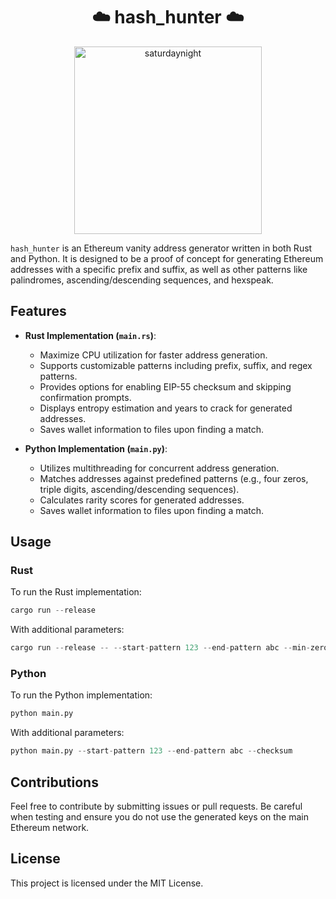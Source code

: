 <h1 align="center">☁️ hash_hunter ☁️</h1>

<p align="center">

  <img src="./saturdaynight.gif" alt="saturdaynight" width="300" />

</p>

`hash_hunter` is an Ethereum vanity address generator written in both Rust and Python. It is designed to be a proof of concept for generating Ethereum addresses with a specific prefix and suffix, as well as other patterns like palindromes, ascending/descending sequences, and hexspeak.

## Features

- **Rust Implementation (`main.rs`)**:
  - Maximize CPU utilization for faster address generation.
  - Supports customizable patterns including prefix, suffix, and regex patterns.
  - Provides options for enabling EIP-55 checksum and skipping confirmation prompts.
  - Displays entropy estimation and years to crack for generated addresses.
  - Saves wallet information to files upon finding a match.

- **Python Implementation (`main.py`)**:
  - Utilizes multithreading for concurrent address generation.
  - Matches addresses against predefined patterns (e.g., four zeros, triple digits, ascending/descending sequences).
  - Calculates rarity scores for generated addresses.
  - Saves wallet information to files upon finding a match.

## Usage

### Rust

To run the Rust implementation:

```rust
cargo run --release
```

With additional parameters:

```rust
cargo run --release -- --start-pattern 123 --end-pattern abc --min-zeros 5
```

### Python

To run the Python implementation:

```python
python main.py
```

With additional parameters:

```python
python main.py --start-pattern 123 --end-pattern abc --checksum
```

## Contributions

Feel free to contribute by submitting issues or pull requests. Be careful when testing and ensure you do not use the generated keys on the main Ethereum network.

## License

This project is licensed under the MIT License.
